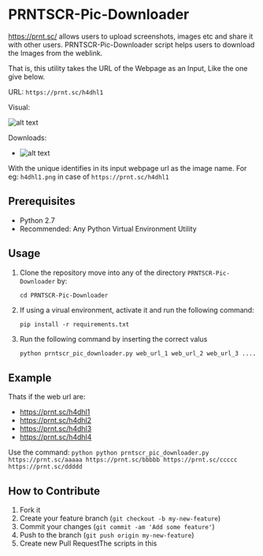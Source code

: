 # PRNTSCR-Pic-Downloader

https://prnt.sc/ allows users to upload screenshots, images etc and share it with other users. PRNTSCR-Pic-Downloader script helps users to download the Images from the weblink.

That is, this utility takes the URL of the Webpage as an Input, Like the one give below.

URL: `https://prnt.sc/h4dhl1`

Visual:

![alt text](https://image.prntscr.com/image/hfTdoKFmSQWTm0nRaHxvvw.png)

Downloads:
 - ![alt text](https://image.prntscr.com/image/On_5afQmRDq2cajLQfApIQ.jpg)

With the unique identifies in its input webpage url as the image name. For eg: `h4dhl1.png` in case of `https://prnt.sc/h4dhl1`

## Prerequisites
- Python 2.7
- Recommended: Any Python Virtual Environment Utility

## Usage

1. Clone the repository move into any of the directory `PRNTSCR-Pic-Downloader` by:

    `cd PRNTSCR-Pic-Downloader`
    
2. If using a virual environment, activate it and run the following command:

    `pip install -r requirements.txt`

3. Run the following command by inserting the correct valus
    ```python
    python prntscr_pic_downloader.py web_url_1 web_url_2 web_url_3 ....
    ```

## Example

Thats if the web url are:
- https://prnt.sc/h4dhl1
- https://prnt.sc/h4dhl2
- https://prnt.sc/h4dhl3
- https://prnt.sc/h4dhl4

Use the command:
    ```python
    python prntscr_pic_downloader.py https://prnt.sc/aaaaa https://prnt.sc/bbbbb https://prnt.sc/ccccc https://prnt.sc/ddddd
    ```

## How to Contribute

1. Fork it
2. Create your feature branch (`git checkout -b my-new-feature`)
3. Commit your changes (`git commit -am 'Add some feature'`)
4. Push to the branch (`git push origin my-new-feature`)
5. Create new Pull RequestThe scripts in this
